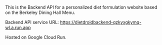 This is the Backend API for a personalized diet formulation website based on the Berkeley Dining Hall Menu.

Backend API service URL: https://dietdroidbackend-qzkyxgkymq-wl.a.run.app

Hosted on Google Cloud Run.